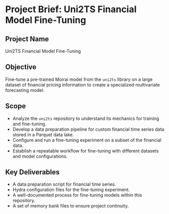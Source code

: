 # Project Brief: Uni2TS Financial Model Fine-Tuning

## Project Name
Uni2TS Financial Model Fine-Tuning

## Objective
Fine-tune a pre-trained Moirai model from the `uni2ts` library on a large dataset of financial pricing information to create a specialized multivariate forecasting model.

## Scope
- Analyze the `uni2ts` repository to understand its mechanics for training and fine-tuning.
- Develop a data preparation pipeline for custom financial time series data stored in a Parquet data lake.
- Configure and run a fine-tuning experiment on a subset of the financial data.
- Establish a repeatable workflow for fine-tuning with different datasets and model configurations.

## Key Deliverables
- A data preparation script for financial time series.
- Hydra configuration files for the fine-tuning experiment.
- A well-documented process for fine-tuning models within this repository.
- A set of memory bank files to ensure project continuity.
